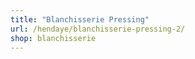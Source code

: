 ```yaml
---
title: "Blanchisserie Pressing"
url: /hendaye/blanchisserie-pressing-2/
shop: blanchisserie
---
```

